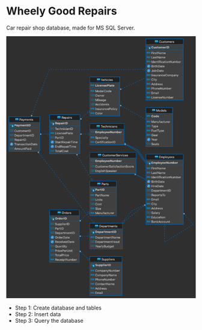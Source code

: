 # Wheely Good Repairs
Car repair shop database, made for MS SQL Server.

![diagram](diagram.png)

* Step 1: Create database and tables
* Step 2: Insert data
* Step 3: Query the database